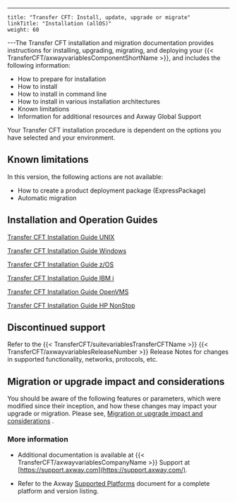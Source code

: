 ---
    title: "Transfer CFT: Install, update, upgrade or migrate"
    linkTitle: "Installation (allOS)"
    weight: 60
---The Transfer CFT installation and migration documentation provides instructions for installing, upgrading, migrating, and deploying your {{< TransferCFT/axwayvariablesComponentShortName  >}}, and includes the following information:

- How to prepare for installation
- How to install
- How to install in command line
- How to install in various installation architectures
- Known limitations
- Information for additional resources and Axway Global Support

Your Transfer CFT installation procedure is dependent on the options you have selected and your environment.

## Known limitations

In this version, the following actions are not available:

- How to create a product deployment package (ExpressPackage)
- Automatic migration

## Installation and Operation Guides

[Transfer CFT Installation Guide UNIX](unix_install_start_here)

[Transfer CFT Installation Guide Windows](windows_install_start_here)

[Transfer CFT Installation Guide z/OS](https://docs.axway.com/bundle/TransferCFT_38_InstallationGuide_mvs_en_PDF/resource/TransferCFT_InstallationGuide_mvs_en.pdf)

[Transfer CFT Installation Guide IBM i](https://docs.axway.com/bundle/TransferCFT_38_InstallationGuide_os400_en_PDF/resource/TransferCFT_InstallationGuide_os400_en.pdf)

[Transfer CFT Installation Guide OpenVMS](https://docs.axway.com/bundle/TransferCFT_38_InstallationGuide_vms_en_PDF/resource/TransferCFT_InstallationGuide_vms_en.pdf)

[Transfer CFT Installation Guide HP NonStop](https://docs.axway.com/bundle/TransferCFT_38_InstallationGuide_HP_NonStop_en_PDF/resource/TransferCFT_InstallationGuide_HP_NonStop_en.pdf)

## Discontinued support 

Refer to the {{< TransferCFT/suitevariablesTransferCFTName  >}} {{< TransferCFT/axwayvariablesReleaseNumber  >}} Release Notes for changes in supported functionality, networks, protocols, etc.

<span id="Migratio"></span>

## Migration or upgrade impact and considerations

You should be aware of the following features or parameters, which were modified since their inception, and how these changes may impact your upgrade or migration. Please see, [Migration or upgrade impact and considerations](mig_impact_considerations) .

### More information

- Additional documentation is available at {{< TransferCFT/axwayvariablesCompanyName >}} Support at [https://support.axway.com](https://support.axway.com/).

<!-- -->

- Refer to the Axway [Supported Platforms](https://docs.axway.com/bundle/Axway_Products_SupportedPlatforms_allOS_en/resource/Axway_Products_SupportedPlatforms_allOS_en.pdf) document for a complete platform and version listing.

 
